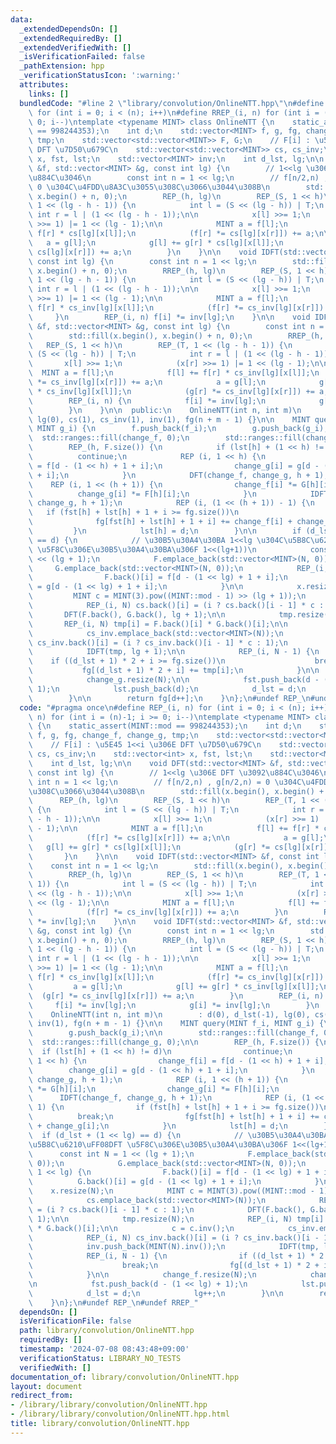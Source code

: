 ```yaml
---
data:
  _extendedDependsOn: []
  _extendedRequiredBy: []
  _extendedVerifiedWith: []
  _isVerificationFailed: false
  _pathExtension: hpp
  _verificationStatusIcon: ':warning:'
  attributes:
    links: []
  bundledCode: "#line 2 \"library/convolution/OnlineNTT.hpp\"\n#define REP_(i, n)\
    \ for (int i = 0; i < (n); i++)\n#define RREP_(i, n) for (int i = (n)-1; i >=\
    \ 0; i--)\ntemplate <typename MINT> class OnlineNTT {\n    static_assert(MINT::mod\
    \ == 998244353);\n    int d;\n    std::vector<MINT> f, g, fg, change_f, change_g,\
    \ tmp;\n    std::vector<std::vector<MINT>> F, G;\n    // F[i] : \u5E45 1<<i \u306E\
    \ DFT \u7D50\u679C\n    std::vector<std::vector<MINT>> cs, cs_inv;\n    std::vector<int>\
    \ x, fst, lst;\n    std::vector<MINT> inv;\n    int d_lst, lg;\n\n    void DFT(std::vector<MINT>\
    \ &f, std::vector<MINT> &g, const int lg) {\n        // 1<<lg \u306E DFT \u3092\
    \u884C\u3046\n        const int n = 1 << lg;\n        // f[n/2,n) , g[n/2,n) =\
    \ 0 \u304C\u4FDD\u8A3C\u3055\u308C\u3066\u3044\u308B\n        std::fill(x.begin(),\
    \ x.begin() + n, 0);\n        REP_(h, lg)\n        REP_(S, 1 << h)\n        REP_(T,\
    \ 1 << (lg - h - 1)) {\n            int l = (S << (lg - h)) | T;\n           \
    \ int r = l | (1 << (lg - h - 1));\n\n            x[l] >>= 1;\n            (x[r]\
    \ >>= 1) |= 1 << (lg - 1);\n\n            MINT a = f[l];\n            f[l] +=\
    \ f[r] * cs[lg][x[l]];\n            (f[r] *= cs[lg][x[r]]) += a;\n\n         \
    \   a = g[l];\n            g[l] += g[r] * cs[lg][x[l]];\n            (g[r] *=\
    \ cs[lg][x[r]]) += a;\n        }\n    }\n\n    void IDFT(std::vector<MINT> &f,\
    \ const int lg) {\n        const int n = 1 << lg;\n        std::fill(x.begin(),\
    \ x.begin() + n, 0);\n        RREP_(h, lg)\n        REP_(S, 1 << h)\n        REP_(T,\
    \ 1 << (lg - h - 1)) {\n            int l = (S << (lg - h)) | T;\n           \
    \ int r = l | (1 << (lg - h - 1));\n\n            x[l] >>= 1;\n            (x[r]\
    \ >>= 1) |= 1 << (lg - 1);\n\n            MINT a = f[l];\n            f[l] +=\
    \ f[r] * cs_inv[lg][x[l]];\n            (f[r] *= cs_inv[lg][x[r]]) += a;\n   \
    \     }\n        REP_(i, n) f[i] *= inv[lg];\n    }\n\n    void IDFT(std::vector<MINT>\
    \ &f, std::vector<MINT> &g, const int lg) {\n        const int n = 1 << lg;\n\
    \        std::fill(x.begin(), x.begin() + n, 0);\n        RREP_(h, lg)\n     \
    \   REP_(S, 1 << h)\n        REP_(T, 1 << (lg - h - 1)) {\n            int l =\
    \ (S << (lg - h)) | T;\n            int r = l | (1 << (lg - h - 1));\n\n     \
    \       x[l] >>= 1;\n            (x[r] >>= 1) |= 1 << (lg - 1);\n\n          \
    \  MINT a = f[l];\n            f[l] += f[r] * cs_inv[lg][x[l]];\n            (f[r]\
    \ *= cs_inv[lg][x[r]]) += a;\n            a = g[l];\n            g[l] += g[r]\
    \ * cs_inv[lg][x[l]];\n            (g[r] *= cs_inv[lg][x[r]]) += a;\n        }\n\
    \        REP_(i, n) {\n            f[i] *= inv[lg];\n            g[i] *= inv[lg];\n\
    \        }\n    }\n\n  public:\n    OnlineNTT(int n, int m)\n        : d(0), d_lst(-1),\
    \ lg(0), cs(1), cs_inv(1), inv(1), fg(n + m - 1) {}\n\n    MINT query(MINT f_i,\
    \ MINT g_i) {\n        f.push_back(f_i);\n        g.push_back(g_i);\n\n      \
    \  std::ranges::fill(change_f, 0);\n        std::ranges::fill(change_g, 0);\n\n\
    \        REP_(h, F.size()) {\n            if (lst[h] + (1 << h) != d)\n      \
    \          continue;\n            REP (i, 1 << h) {\n                change_f[i]\
    \ = f[d - (1 << h) + 1 + i];\n                change_g[i] = g[d - (1 << h) + 1\
    \ + i];\n            }\n            DFT(change_f, change_g, h + 1);\n        \
    \    REP (i, 1 << (h + 1)) {\n                change_f[i] *= G[h][i];\n      \
    \          change_g[i] *= F[h][i];\n            }\n            IDFT(change_f,\
    \ change_g, h + 1);\n            REP (i, (1 << (h + 1)) - 1) {\n             \
    \   if (fst[h] + lst[h] + 1 + i >= fg.size())\n                    break;\n  \
    \              fg[fst[h] + lst[h] + 1 + i] += change_f[i] + change_g[i];\n   \
    \         }\n            lst[h] = d;\n        }\n\n        if (d_lst + (1 << lg)\
    \ == d) {\n            // \u30B5\u30A4\u30BA 1<<lg \u304C\u5B8C\u6210\uFF08DFT\
    \ \u5F8C\u306E\u30B5\u30A4\u30BA\u306F 1<<(lg+1))\n            const int N = 1\
    \ << (lg + 1);\n            F.emplace_back(std::vector<MINT>(N, 0));\n       \
    \     G.emplace_back(std::vector<MINT>(N, 0));\n            REP_(i, 1 << lg) {\n\
    \                F.back()[i] = f[d - (1 << lg) + 1 + i];\n                G.back()[i]\
    \ = g[d - (1 << lg) + 1 + i];\n            }\n\n            x.resize(N);\n   \
    \         MINT c = MINT(3).pow((MINT::mod - 1) >> (lg + 1));\n            cs.emplace_back(std::vector<MINT>(N));\n\
    \            REP_(i, N) cs.back()[i] = (i ? cs.back()[i - 1] * c : 1);\n     \
    \       DFT(F.back(), G.back(), lg + 1);\n\n            tmp.resize(N);\n     \
    \       REP_(i, N) tmp[i] = F.back()[i] * G.back()[i];\n\n            c = c.inv();\n\
    \            cs_inv.emplace_back(std::vector<MINT>(N));\n            REP_(i, N)\
    \ cs_inv.back()[i] = (i ? cs_inv.back()[i - 1] * c : 1);\n            inv.push_back(MINT(N).inv());\n\
    \            IDFT(tmp, lg + 1);\n\n            REP_(i, N - 1) {\n            \
    \    if ((d_lst + 1) * 2 + i >= fg.size())\n                    break;\n     \
    \           fg[(d_lst + 1) * 2 + i] += tmp[i];\n            }\n\n            change_f.resize(N);\n\
    \            change_g.resize(N);\n\n            fst.push_back(d - (1 << lg) +\
    \ 1);\n            lst.push_back(d);\n            d_lst = d;\n            lg++;\n\
    \        }\n\n        return fg[d++];\n    }\n};\n#undef REP_\n#undef RREP_\n"
  code: "#pragma once\n#define REP_(i, n) for (int i = 0; i < (n); i++)\n#define RREP_(i,\
    \ n) for (int i = (n)-1; i >= 0; i--)\ntemplate <typename MINT> class OnlineNTT\
    \ {\n    static_assert(MINT::mod == 998244353);\n    int d;\n    std::vector<MINT>\
    \ f, g, fg, change_f, change_g, tmp;\n    std::vector<std::vector<MINT>> F, G;\n\
    \    // F[i] : \u5E45 1<<i \u306E DFT \u7D50\u679C\n    std::vector<std::vector<MINT>>\
    \ cs, cs_inv;\n    std::vector<int> x, fst, lst;\n    std::vector<MINT> inv;\n\
    \    int d_lst, lg;\n\n    void DFT(std::vector<MINT> &f, std::vector<MINT> &g,\
    \ const int lg) {\n        // 1<<lg \u306E DFT \u3092\u884C\u3046\n        const\
    \ int n = 1 << lg;\n        // f[n/2,n) , g[n/2,n) = 0 \u304C\u4FDD\u8A3C\u3055\
    \u308C\u3066\u3044\u308B\n        std::fill(x.begin(), x.begin() + n, 0);\n  \
    \      REP_(h, lg)\n        REP_(S, 1 << h)\n        REP_(T, 1 << (lg - h - 1))\
    \ {\n            int l = (S << (lg - h)) | T;\n            int r = l | (1 << (lg\
    \ - h - 1));\n\n            x[l] >>= 1;\n            (x[r] >>= 1) |= 1 << (lg\
    \ - 1);\n\n            MINT a = f[l];\n            f[l] += f[r] * cs[lg][x[l]];\n\
    \            (f[r] *= cs[lg][x[r]]) += a;\n\n            a = g[l];\n         \
    \   g[l] += g[r] * cs[lg][x[l]];\n            (g[r] *= cs[lg][x[r]]) += a;\n \
    \       }\n    }\n\n    void IDFT(std::vector<MINT> &f, const int lg) {\n    \
    \    const int n = 1 << lg;\n        std::fill(x.begin(), x.begin() + n, 0);\n\
    \        RREP_(h, lg)\n        REP_(S, 1 << h)\n        REP_(T, 1 << (lg - h -\
    \ 1)) {\n            int l = (S << (lg - h)) | T;\n            int r = l | (1\
    \ << (lg - h - 1));\n\n            x[l] >>= 1;\n            (x[r] >>= 1) |= 1\
    \ << (lg - 1);\n\n            MINT a = f[l];\n            f[l] += f[r] * cs_inv[lg][x[l]];\n\
    \            (f[r] *= cs_inv[lg][x[r]]) += a;\n        }\n        REP_(i, n) f[i]\
    \ *= inv[lg];\n    }\n\n    void IDFT(std::vector<MINT> &f, std::vector<MINT>\
    \ &g, const int lg) {\n        const int n = 1 << lg;\n        std::fill(x.begin(),\
    \ x.begin() + n, 0);\n        RREP_(h, lg)\n        REP_(S, 1 << h)\n        REP_(T,\
    \ 1 << (lg - h - 1)) {\n            int l = (S << (lg - h)) | T;\n           \
    \ int r = l | (1 << (lg - h - 1));\n\n            x[l] >>= 1;\n            (x[r]\
    \ >>= 1) |= 1 << (lg - 1);\n\n            MINT a = f[l];\n            f[l] +=\
    \ f[r] * cs_inv[lg][x[l]];\n            (f[r] *= cs_inv[lg][x[r]]) += a;\n   \
    \         a = g[l];\n            g[l] += g[r] * cs_inv[lg][x[l]];\n          \
    \  (g[r] *= cs_inv[lg][x[r]]) += a;\n        }\n        REP_(i, n) {\n       \
    \     f[i] *= inv[lg];\n            g[i] *= inv[lg];\n        }\n    }\n\n  public:\n\
    \    OnlineNTT(int n, int m)\n        : d(0), d_lst(-1), lg(0), cs(1), cs_inv(1),\
    \ inv(1), fg(n + m - 1) {}\n\n    MINT query(MINT f_i, MINT g_i) {\n        f.push_back(f_i);\n\
    \        g.push_back(g_i);\n\n        std::ranges::fill(change_f, 0);\n      \
    \  std::ranges::fill(change_g, 0);\n\n        REP_(h, F.size()) {\n          \
    \  if (lst[h] + (1 << h) != d)\n                continue;\n            REP (i,\
    \ 1 << h) {\n                change_f[i] = f[d - (1 << h) + 1 + i];\n        \
    \        change_g[i] = g[d - (1 << h) + 1 + i];\n            }\n            DFT(change_f,\
    \ change_g, h + 1);\n            REP (i, 1 << (h + 1)) {\n                change_f[i]\
    \ *= G[h][i];\n                change_g[i] *= F[h][i];\n            }\n      \
    \      IDFT(change_f, change_g, h + 1);\n            REP (i, (1 << (h + 1)) -\
    \ 1) {\n                if (fst[h] + lst[h] + 1 + i >= fg.size())\n          \
    \          break;\n                fg[fst[h] + lst[h] + 1 + i] += change_f[i]\
    \ + change_g[i];\n            }\n            lst[h] = d;\n        }\n\n      \
    \  if (d_lst + (1 << lg) == d) {\n            // \u30B5\u30A4\u30BA 1<<lg \u304C\
    \u5B8C\u6210\uFF08DFT \u5F8C\u306E\u30B5\u30A4\u30BA\u306F 1<<(lg+1))\n      \
    \      const int N = 1 << (lg + 1);\n            F.emplace_back(std::vector<MINT>(N,\
    \ 0));\n            G.emplace_back(std::vector<MINT>(N, 0));\n            REP_(i,\
    \ 1 << lg) {\n                F.back()[i] = f[d - (1 << lg) + 1 + i];\n      \
    \          G.back()[i] = g[d - (1 << lg) + 1 + i];\n            }\n\n        \
    \    x.resize(N);\n            MINT c = MINT(3).pow((MINT::mod - 1) >> (lg + 1));\n\
    \            cs.emplace_back(std::vector<MINT>(N));\n            REP_(i, N) cs.back()[i]\
    \ = (i ? cs.back()[i - 1] * c : 1);\n            DFT(F.back(), G.back(), lg +\
    \ 1);\n\n            tmp.resize(N);\n            REP_(i, N) tmp[i] = F.back()[i]\
    \ * G.back()[i];\n\n            c = c.inv();\n            cs_inv.emplace_back(std::vector<MINT>(N));\n\
    \            REP_(i, N) cs_inv.back()[i] = (i ? cs_inv.back()[i - 1] * c : 1);\n\
    \            inv.push_back(MINT(N).inv());\n            IDFT(tmp, lg + 1);\n\n\
    \            REP_(i, N - 1) {\n                if ((d_lst + 1) * 2 + i >= fg.size())\n\
    \                    break;\n                fg[(d_lst + 1) * 2 + i] += tmp[i];\n\
    \            }\n\n            change_f.resize(N);\n            change_g.resize(N);\n\
    \n            fst.push_back(d - (1 << lg) + 1);\n            lst.push_back(d);\n\
    \            d_lst = d;\n            lg++;\n        }\n\n        return fg[d++];\n\
    \    }\n};\n#undef REP_\n#undef RREP_"
  dependsOn: []
  isVerificationFile: false
  path: library/convolution/OnlineNTT.hpp
  requiredBy: []
  timestamp: '2024-07-08 08:43:48+09:00'
  verificationStatus: LIBRARY_NO_TESTS
  verifiedWith: []
documentation_of: library/convolution/OnlineNTT.hpp
layout: document
redirect_from:
- /library/library/convolution/OnlineNTT.hpp
- /library/library/convolution/OnlineNTT.hpp.html
title: library/convolution/OnlineNTT.hpp
---
```


